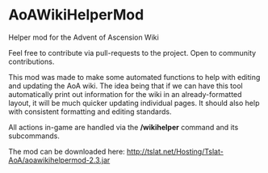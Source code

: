 # AoAWikiHelperMod
Helper mod for the Advent of Ascension Wiki

Feel free to contribute via pull-requests to the project. Open to community contributions.


This mod was made to make some automated functions to help with editing and updating the AoA wiki.
The idea being that if we can have this tool automatically print out information for the wiki in an already-formatted layout, it will be much quicker updating individual pages.
It should also help with consistent formatting and editing standards.

All actions in-game are handled via the **/wikihelper** command and its subcommands.

The mod can be downloaded here: http://tslat.net/Hosting/Tslat-AoA/aoawikihelpermod-2.3.jar